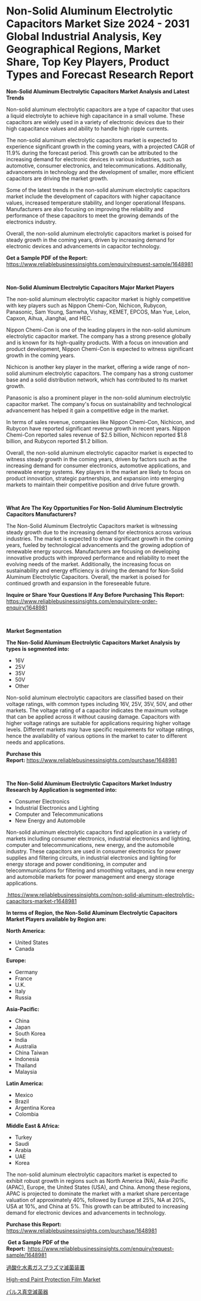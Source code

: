 <p><h1>Non-Solid Aluminum Electrolytic Capacitors Market Size 2024 - 2031 Global Industrial Analysis, Key Geographical Regions, Market Share, Top Key Players, Product Types and Forecast Research Report</h1></p><p><strong>Non-Solid Aluminum Electrolytic Capacitors Market Analysis and Latest Trends</strong></p>
<p><p>Non-solid aluminum electrolytic capacitors are a type of capacitor that uses a liquid electrolyte to achieve high capacitance in a small volume. These capacitors are widely used in a variety of electronic devices due to their high capacitance values and ability to handle high ripple currents.</p><p>The non-solid aluminum electrolytic capacitors market is expected to experience significant growth in the coming years, with a projected CAGR of 11.9% during the forecast period. This growth can be attributed to the increasing demand for electronic devices in various industries, such as automotive, consumer electronics, and telecommunications. Additionally, advancements in technology and the development of smaller, more efficient capacitors are driving the market growth.</p><p>Some of the latest trends in the non-solid aluminum electrolytic capacitors market include the development of capacitors with higher capacitance values, increased temperature stability, and longer operational lifespans. Manufacturers are also focusing on improving the reliability and performance of these capacitors to meet the growing demands of the electronics industry.</p><p>Overall, the non-solid aluminum electrolytic capacitors market is poised for steady growth in the coming years, driven by increasing demand for electronic devices and advancements in capacitor technology.</p></p>
<p><strong>Get a Sample PDF of the Report:&nbsp;</strong> <a href="https://www.reliablebusinessinsights.com/enquiry/request-sample/1648981">https://www.reliablebusinessinsights.com/enquiry/request-sample/1648981</a></p>
<p>&nbsp;</p>
<p><strong>Non-Solid Aluminum Electrolytic Capacitors Major Market Players</strong></p>
<p><p>The non-solid aluminum electrolytic capacitor market is highly competitive with key players such as Nippon Chemi-Con, Nichicon, Rubycon, Panasonic, Sam Young, Samwha, Vishay, KEMET, EPCOS, Man Yue, Lelon, Capxon, Aihua, Jianghai, and HEC. </p><p>Nippon Chemi-Con is one of the leading players in the non-solid aluminum electrolytic capacitor market. The company has a strong presence globally and is known for its high-quality products. With a focus on innovation and product development, Nippon Chemi-Con is expected to witness significant growth in the coming years. </p><p>Nichicon is another key player in the market, offering a wide range of non-solid aluminum electrolytic capacitors. The company has a strong customer base and a solid distribution network, which has contributed to its market growth. </p><p>Panasonic is also a prominent player in the non-solid aluminum electrolytic capacitor market. The company's focus on sustainability and technological advancement has helped it gain a competitive edge in the market. </p><p>In terms of sales revenue, companies like Nippon Chemi-Con, Nichicon, and Rubycon have reported significant revenue growth in recent years. Nippon Chemi-Con reported sales revenue of $2.5 billion, Nichicon reported $1.8 billion, and Rubycon reported $1.2 billion.</p><p>Overall, the non-solid aluminum electrolytic capacitor market is expected to witness steady growth in the coming years, driven by factors such as the increasing demand for consumer electronics, automotive applications, and renewable energy systems. Key players in the market are likely to focus on product innovation, strategic partnerships, and expansion into emerging markets to maintain their competitive position and drive future growth.</p></p>
<p>&nbsp;</p>
<p><strong>What Are The Key Opportunities For Non-Solid Aluminum Electrolytic Capacitors Manufacturers?</strong></p>
<p><p>The Non-Solid Aluminum Electrolytic Capacitors market is witnessing steady growth due to the increasing demand for electronics across various industries. The market is expected to show significant growth in the coming years, fueled by technological advancements and the growing adoption of renewable energy sources. Manufacturers are focusing on developing innovative products with improved performance and reliability to meet the evolving needs of the market. Additionally, the increasing focus on sustainability and energy efficiency is driving the demand for Non-Solid Aluminum Electrolytic Capacitors. Overall, the market is poised for continued growth and expansion in the foreseeable future.</p></p>
<p><strong>Inquire or Share Your Questions If Any Before Purchasing This Report:</strong> <a href="https://www.reliablebusinessinsights.com/enquiry/pre-order-enquiry/1648981">https://www.reliablebusinessinsights.com/enquiry/pre-order-enquiry/1648981</a></p>
<p>&nbsp;</p>
<p><strong>Market Segmentation</strong></p>
<p><strong>The Non-Solid Aluminum Electrolytic Capacitors Market Analysis by types is segmented into:</strong></p>
<p><ul><li>16V</li><li>25V</li><li>35V</li><li>50V</li><li>Other</li></ul></p>
<p><p>Non-solid aluminum electrolytic capacitors are classified based on their voltage ratings, with common types including 16V, 25V, 35V, 50V, and other markets. The voltage rating of a capacitor indicates the maximum voltage that can be applied across it without causing damage. Capacitors with higher voltage ratings are suitable for applications requiring higher voltage levels. Different markets may have specific requirements for voltage ratings, hence the availability of various options in the market to cater to different needs and applications.</p></p>
<p><strong>Purchase this Report:&nbsp;</strong><a href="https://www.reliablebusinessinsights.com/purchase/1648981">https://www.reliablebusinessinsights.com/purchase/1648981</a></p>
<p>&nbsp;</p>
<p><strong>The Non-Solid Aluminum Electrolytic Capacitors Market Industry Research by Application is segmented into:</strong></p>
<p><ul><li>Consumer Electronics</li><li>Industrial Electronics and Lighting</li><li>Computer and Telecommunications</li><li>New Energy and Automobile</li></ul></p>
<p><p>Non-solid aluminum electrolytic capacitors find application in a variety of markets including consumer electronics, industrial electronics and lighting, computer and telecommunications, new energy, and the automobile industry. These capacitors are used in consumer electronics for power supplies and filtering circuits, in industrial electronics and lighting for energy storage and power conditioning, in computer and telecommunications for filtering and smoothing voltages, and in new energy and automobile markets for power management and energy storage applications.</p></p>
<p><a href="https://www.reliablebusinessinsights.com/non-solid-aluminum-electrolytic-capacitors-market-r1648981">&nbsp;https://www.reliablebusinessinsights.com/non-solid-aluminum-electrolytic-capacitors-market-r1648981</a></p>
<p><strong>In terms of Region, the Non-Solid Aluminum Electrolytic Capacitors Market Players available by Region are:</strong></p>
<p>
    <p> <strong> North America: </strong>
        <ul>
            <li>United States</li>
            <li>Canada</li>
        </ul>
        </p> 
    <p> <strong> Europe: </strong>
        <ul>
            <li>Germany</li>
            <li>France</li>
            <li>U.K.</li>
            <li>Italy</li>
            <li>Russia</li>
        </ul>
        </p> 
    <p> <strong> Asia-Pacific: </strong>
        <ul>
            <li>China</li>
            <li>Japan</li>
            <li>South Korea</li>
            <li>India</li>
            <li>Australia</li>
            <li>China Taiwan</li>
            <li>Indonesia</li>
            <li>Thailand</li>
            <li>Malaysia</li>
        </ul>
        </p> 
    <p> <strong> Latin America: </strong>
        <ul>
            <li>Mexico</li>
            <li>Brazil</li>
            <li>Argentina Korea</li>
            <li>Colombia</li>
        </ul>
        </p> 
    <p> <strong> Middle East & Africa: </strong>
        <ul>
            <li>Turkey</li>
            <li>Saudi</li>
            <li>Arabia</li>
            <li>UAE</li>
            <li>Korea</li>
        </ul>
    </p>
    </p>
<p><p>The non-solid aluminum electrolytic capacitors market is expected to exhibit robust growth in regions such as North America (NA), Asia-Pacific (APAC), Europe, the United States (USA), and China. Among these regions, APAC is projected to dominate the market with a market share percentage valuation of approximately 40%, followed by Europe at 25%, NA at 20%, USA at 10%, and China at 5%. This growth can be attributed to increasing demand for electronic devices and advancements in technology.</p></p>
<p><strong>Purchase this Report: </strong><a href="https://www.reliablebusinessinsights.com/purchase/1648981">https://www.reliablebusinessinsights.com/purchase/1648981</a></p>
<p>&nbsp;<strong>Get a Sample PDF of the Report:&nbsp;&nbsp;</strong><a href="https://www.reliablebusinessinsights.com/enquiry/request-sample/1648981">https://www.reliablebusinessinsights.com/enquiry/request-sample/1648981</a></p>
<p><strong></strong></p>
<p><p><a href="https://github.com/RaeJenkins1952/Market-Research-Report-List-1/blob/main/7064416108968.md">過酸化水素ガスプラズマ滅菌装置</a></p><p><a href="https://github.com/LitzyGulgowski2023/Market-Research-Report-List-1/blob/main/high-end-paint-protection-film-market.md">High-end Paint Protection Film Market</a></p><p><a href="https://github.com/TysonKub/Market-Research-Report-List-1/blob/main/5925510108969.md">パルス真空滅菌器</a></p></p>